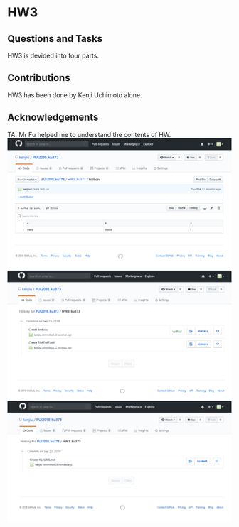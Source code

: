 # HW3

## Questions and Tasks
HW3 is devided into four parts. 


## Contributions
HW3 has been done by Kenji Uchimoto alone.

## Acknowledgements
TA, Mr Fu helped me to understand the contents of HW. ![Alt text](images/HW3_ku373_test_screenshot1.png) ![Alt text](images/HW3_ku373_test_screenshot2.png) ![Alt text](images/HW3_ku373_test_screenshot3_after_delete.png) 
